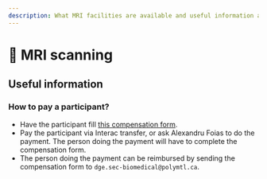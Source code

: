 ```yaml
---
description: What MRI facilities are available and useful information about experiments.
---
```


# 🧲  MRI scanning

## Useful information

### How to pay a participant?

* Have the participant fill [this compensation form](https://drive.google.com/file/d/1lJw3trkPCvQSfN9paHt5WmiatLp8jmCI/view?usp=sharing).
* Pay the participant via Interac transfer, or ask Alexandru Foias to do the payment. The person doing the payment will have to complete the compensation form.
* The person doing the payment can be reimbursed by sending the compensation form to `dge.sec-biomedical@polymtl.ca`.  

​[  
](https://neuropoly.gitbook.io/neuropoly-lab/mri-coils/7t-agilent-icm)



